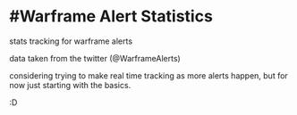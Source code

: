 #Warframe Alert Statistics
====================

stats tracking for warframe alerts

data taken from the twitter (@WarframeAlerts)

considering trying to make real time tracking as more alerts 
happen, but for now just starting with the basics.

:D

